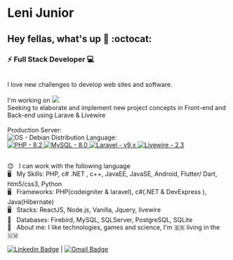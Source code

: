 # Leni Junior

## Hey fellas, what's up 👋 :octocat:
### ⚡ Full Stack Developer :computer:
<br/>
I love new challenges to develop web sites and software.
<br/>
<br/>
I'm working on <a href="https://accuratesafetyco.com"><img src='https://img.shields.io/badge/Accurate_Safety_Compliance-blue'></a>
<br/>Seeking to elaborate and implement new project concepts in Front-end and Back-end using Larave & Livewire
<br/>
<br/>
Production Server:
<br/>
<img src="https://img.shields.io/static/v1?label=OS&message=Debian+Distribution&color=f&logo=linux&logoColor=white" alt="OS - Debian Distribution">
Language:
<br/>
<a href="#php">
 <img src="https://img.shields.io/static/v1?label=PHP&message=8.2&color=f&logo=php&logoColor=white" alt="PHP - 8.2">    
</a>
<a href="#mysql">
 <img src="https://img.shields.io/static/v1?label=MySQL&message=8.0&color=f&logo=mysql&logoColor=white" alt="MySQL - 8.0">   
</a>
<a href="#laravel">
 <img src="https://img.shields.io/static/v1?label=Laravel&message=v9.x&color=f&logo=laravel&logoColor=white" alt="Laravel - v9.x">   
</a>
<a href="#livewire">
 <img src="https://img.shields.io/static/v1?label=Livewire&message=2.3&color=f&logo=livewire&logoColor=white" alt="Livewire - 2.3">
</a>








<br/> :blush: &nbsp; I can work with the following language
<br/> :desktop_computer: &nbsp; My Skills: PHP, c# .NET , c++, JavaEE, JavaSE, Android, Flutter/ Dart, htm5/css3, Python
<br/> :desktop_computer: &nbsp; Frameworks: PHP(codeigniter & laravel), c#(.NET & DevExpress ), Java(Hibernate)
<br/> :desktop_computer: &nbsp; Stacks: ReactJS, Node.js, Vanilla, Jquery, livewire
<br/> :floppy_disk: &nbsp; Databases: Firebird, MySQL, SQLServer, PostgreSQL, SQLite
<br/> 💬  &nbsp; About me: I like technologies, games and science, I'm :brazil: living in the :us_outlying_islands:
 
 [![Linkedin Badge](https://img.shields.io/badge/-LeniJunior-blue?style=flat-square&logo=Linkedin&logoColor=white&link=https://www.linkedin.com/in/lenivalestevao/)](https://www.linkedin.com/in/lenivalestevao/) 
| 
[![Gmail Badge](https://img.shields.io/badge/-lenivalestevaojr@gmail.com-c14438?style=flat-square&logo=Gmail&logoColor=white&link=mailto:lenivalestevaojr@gmail.com)](mailto:lenivalestevaojr@gmail.com)
